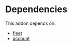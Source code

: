 # Dependencies

This addon depends on:

- [fleet](https://github.com/bringout/oca-ocb-vertical-industry/tree/b20a71aa887f097f835c1d9682be635a67653ad9/odoo-bringout-oca-ocb-fleet)
- [account](https://github.com/bringout/oca-ocb-accounting/tree/b1c998669b4208f15f21ea1c06eda9ff97b5e834/odoo-bringout-oca-ocb-account)

